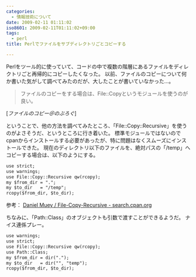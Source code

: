 ```yaml
---
categories:
  - 情報技術について
date: 2009-02-11 01:11:02
iso8601: 2009-02-11T01:11:02+09:00
tags:
  - perl
title: Perlでファイルをサブディレクトリごとコピーする

---
```


<p>Perlをツール的に使っていて、コードの中で複数の階層にあるファイルをディレクトリごと再帰的にコピーしたくなった。
以前、ファイルのコピーについて何か書いた気がして調べてみたのだが、大したことが書いていなかった&#133;。</p>

<blockquote cite="http://blog.nqou.net/2006/09/21171132.html" title="ファイルのコピー＠のぶろぐ" class="blockquote"><p>ファイルのコピーをする場合は、File::Copyというモジュールを使うのが良い。</p></blockquote>

<div class="cite">[<cite>ファイルのコピー＠のぶろぐ</cite>]</div>

<p>ということで、他の方法を調べてみたところ、「File::Copy::Recursive」を使うのがよさそうだ、というところに行き着いた。
標準モジュールではないのでcpanからインストールする必要があったが、特に問題はなくスムーズにインストールできた。
現在のディレクトリ以下のファイルを、絶対パスの「/temp」へコピーする場合は、以下のようにする。</p>

```default
use strict;
use warnings;
use File::Copy::Recursive qw(rcopy);
my $from_dir = ".";
my $to_dir   = "/temp";
rcopy($from_dir, $to_dir);
```

<p>参考：
<a href="http://search.cpan.org/dist/File-Copy-Recursive/">Daniel Muey / File-Copy-Recursive - search.cpan.org</a></p>

<p>
ちなみに、「Path::Class」のオブジェクトも引数で渡すことができるようだ。
ナイス連係プレー。</p>

```default
use warnings;
use strict;
use File::Copy::Recursive qw(rcopy);
use Path::Class;
my $from_dir = dir(".");
my $to_dir   = dir("", "temp");
rcopy($from_dir, $to_dir);
```
    	